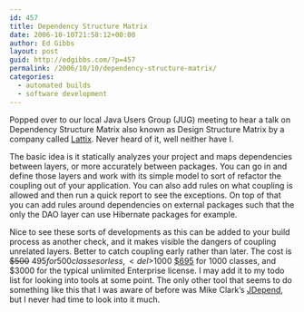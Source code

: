 ```yaml
---
id: 457
title: Dependency Structure Matrix
date: 2006-10-10T21:58:12+00:00
author: Ed Gibbs
layout: post
guid: http://edgibbs.com/?p=457
permalink: /2006/10/10/dependency-structure-matrix/
categories:
  - automated builds
  - software development
---
```

Popped over to our local Java Users Group (JUG) meeting to hear a talk on Dependency Structure Matrix also known as Design Structure Matrix by a company called [Lattix](http://www.lattix.com/dl/gettingstarted.html). Never heard of it, well neither have I.

The basic idea is it statically analyzes your project and maps dependencies between layers, or more accurately between packages. You can go in and define those layers and work with its simple model to sort of refactor the coupling out of your application. You can also add rules on what coupling is allowed and then run a quick report to see the exceptions. On top of that you can add rules around dependencies on external packages such that the only the DAO layer can use Hibernate packages for example.

Nice to see these sorts of developments as this can be added to your build process as another check, and it makes visible the dangers of coupling unrelated layers. Better to catch coupling early rather than later. The cost is <del>$500</del> $495 for 500 classes or less, <del>$1000</del> <ins>$695</ins> for 1000 classes, and $3000 for the typical unlimited Enterprise license. I may add it to my todo list for looking into tools at some point. The only other tool that seems to do something like this that I was aware of before was Mike Clark&#8217;s [JDepend](http://clarkware.com/software/JDepend.html#uses), but I never had time to look into it much.